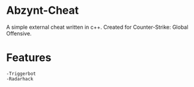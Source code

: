 # Abzynt-Cheat
A simple external cheat written in c++. Created for Counter-Strike: Global Offensive.

# Features
```
-Triggerbot
-Radarhack
```
